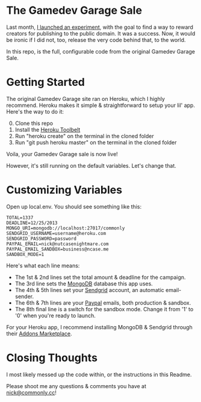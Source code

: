 The Gamedev Garage Sale
===

Last month, [I launched an experiment](http://garage.commonly.cc/),
with the goal to find a way to reward creators for publishing to the public domain.
It was a success.
Now, it would be ironic if I did not, too, release the very code behind that, to the world.

In this repo, is the full, configurable code from the original Gamedev Garage Sale.

Getting Started
===

The original Gamedev Garage site ran on Heroku, which I highly recommend.
Heroku makes it simple & straightforward to setup your lil' app.
Here's the way to do it:

0. Clone this repo
1. Install the [Heroku Toolbelt](https://toolbelt.heroku.com/)
2. Run "heroku create" on the terminal in the cloned folder
3. Run "git push heroku master" on the terminal in the cloned folder

Voila, your Gamedev Garage sale is now live!

However, it's still running on the default variables. Let's change that.

Customizing Variables
===

Open up local.env. You should see something like this:

    TOTAL=1337
    DEADLINE=12/25/2013
    MONGO_URI=mongodb://localhost:27017/commonly
    SENDGRID_USERNAME=username@heroku.com
    SENDGRID_PASSWORD=password
    PAYPAL_EMAIL=nick@nutcasenightmare.com
    PAYPAL_EMAIL_SANDBOX=business@ncase.me
    SANDBOX_MODE=1

Here's what each line means:

* The 1st & 2nd lines set the total amount & deadline for the campaign.
* The 3rd line sets the [MongoDB](http://www.mongodb.org/) database this app uses.
* The 4th & 5th lines set your [Sendgrid](http://sendgrid.com/) account, an automatic email-sender.
* The 6th & 7th lines are your [Paypal](https://developer.paypal.com/) emails, both production & sandbox.
* The 8th final line is a switch for the sandbox mode. Change it from '1' to '0' when you're ready to launch.

For your Heroku app, I recommend installing MongoDB & Sendgrid through their [Addons Marketplace](https://addons.heroku.com/).

Closing Thoughts
===

I most likely messed up the code within, or the instructions in this Readme.

Please shoot me any questions & comments you have at <nick@commonly.cc>!


